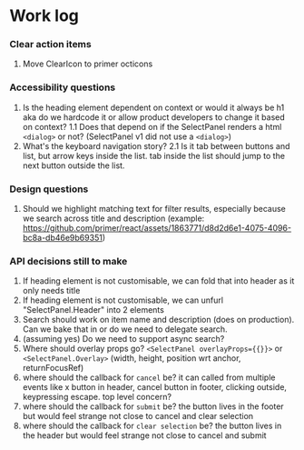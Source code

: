 # Work log

### Clear action items

1. Move ClearIcon to primer octicons

### Accessibility questions

1. Is the heading element dependent on context or would it always be h1 aka do we hardcode it or allow product developers to change it based on context?
   1.1 Does that depend on if the SelectPanel renders a html `<dialog>` or not? (SelectPanel v1 did not use a `<dialog>`)
2. What's the keyboard navigation story?
   2.1 Is it tab between buttons and list, but arrow keys inside the list. tab inside the list should jump to the next button outside the list.

### Design questions

1. Should we highlight matching text for filter results, especially because we search across title and description (example: https://github.com/primer/react/assets/1863771/d8d2d6e1-4075-4096-bc8a-db46e9b69351)

### API decisions still to make

1. If heading element is not customisable, we can fold that into header as it only needs title
1. If heading element is not customisable, we can unfurl "SelectPanel.Header" into 2 elements
1. Search should work on item name and description (does on production). Can we bake that in or do we need to delegate search.
1. (assuming yes) Do we need to support async search?
1. Where should overlay props go? `<SelectPanel overlayProps={{}}>` or `<SelectPanel.Overlay>` (width, height, position wrt anchor, returnFocusRef)
1. where should the callback for `cancel` be? it can called from multiple events like x button in header, cancel button in footer, clicking outside, keypressing escape. top level concern?
1. where should the callback for `submit` be? the button lives in the footer but would feel strange not close to cancel and clear selection
1. where should the callback for `clear selection` be? the button lives in the header but would feel strange not close to cancel and submit
